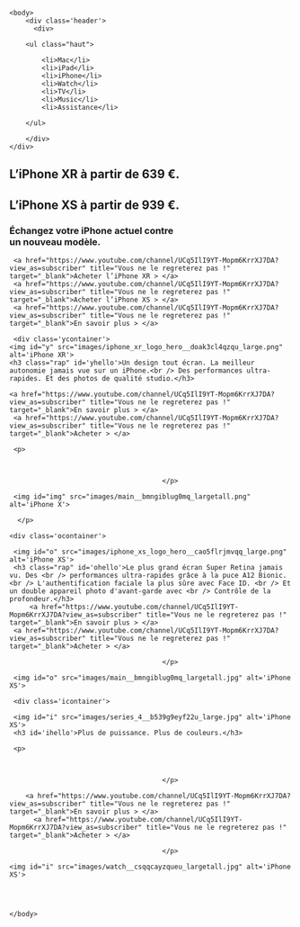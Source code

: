 
<!DOCTYPE html>
<html>
    <head>
        <meta charset="utf-8" />
        <link rel="stylesheet" href="style.css" />
        <title>Apple (France)</title>
        <link rel="shortcut icon" type="image/png" href="images/image_large.png"/>
    </head>

    <body>
    	<div class='header'>
          <div>
        
        <ul class="haut">
        	
        	<li>Mac</li>
        	<li>iPad</li>
        	<li>iPhone</li>
            <li>Watch</li>
            <li>TV</li>
            <li>Music</li>
            <li>Assistance</li>

        </ul>
        
        </div>
    </div>
    
<div class='xcontainer'>
    <h2 id='x'>L’iPhone XR à partir de 639 €.</h2>
    <h2 id='x'>L’iPhone XS à partir de 939 €.</h2>
    <h3 id='xhello'>Échangez votre iPhone actuel contre <br /> un nouveau modèle.</h3>


     <a href="https://www.youtube.com/channel/UCq5IlI9YT-Mopm6KrrXJ7DA?view_as=subscriber" title="Vous ne le regreterez pas !" target="_blank">Acheter l’iPhone XR > </a>
     <a href="https://www.youtube.com/channel/UCq5IlI9YT-Mopm6KrrXJ7DA?view_as=subscriber" title="Vous ne le regreterez pas !" target="_blank">Acheter l’iPhone XS > </a>
     <a href="https://www.youtube.com/channel/UCq5IlI9YT-Mopm6KrrXJ7DA?view_as=subscriber" title="Vous ne le regreterez pas !" target="_blank">En savoir plus > </a>

     <div class='ycontainer'>
    <img id="y" src="images/iphone_xr_logo_hero__doak3cl4qzqu_large.png" alt='iPhone XR'>
    <h3 class="rap" id='yhello'>Un design tout écran. La meilleur autonomie jamais vue sur un iPhone.<br /> Des performances ultra-rapides. Et des photos de qualité studio.</h3>

    <a href="https://www.youtube.com/channel/UCq5IlI9YT-Mopm6KrrXJ7DA?view_as=subscriber" title="Vous ne le regreterez pas !" target="_blank">En savoir plus > </a>
     <a href="https://www.youtube.com/channel/UCq5IlI9YT-Mopm6KrrXJ7DA?view_as=subscriber" title="Vous ne le regreterez pas !" target="_blank">Acheter > </a>

 </div>
     
     <p>



     	                                  </p>

     <img id="img" src="images/main__bmngiblug0mq_largetall.png" alt='iPhone X'>

   <p>

   	  </p>

    <div class='ocontainer'>

     <img id="o" src="images/iphone_xs_logo_hero__cao5flrjmvqq_large.png" alt='iPhone XS'>
     <h3 class="rap" id='ohello'>Le plus grand écran Super Retina jamais vu. Des <br /> performances ultra-rapides grâce à la puce A12 Bionic. <br /> L'authentification faciale la plus sûre avec Face ID. <br /> Et un double appareil photo d'avant-garde avec <br /> Contrôle de la profondeur.</h3>
         <a href="https://www.youtube.com/channel/UCq5IlI9YT-Mopm6KrrXJ7DA?view_as=subscriber" title="Vous ne le regreterez pas !" target="_blank">En savoir plus > </a>
     <a href="https://www.youtube.com/channel/UCq5IlI9YT-Mopm6KrrXJ7DA?view_as=subscriber" title="Vous ne le regreterez pas !" target="_blank">Acheter > </a>

<p>



     	                                  </p>

     <img id="o" src="images/main__bmngiblug0mq_largetall.jpg" alt='iPhone XS'>
     
</div>

     <div class='icontainer'>

     <img id="i" src="images/series_4__b539g9eyf22u_large.jpg" alt='iPhone XS'>
     <h3 id='ihello'>Plus de puissance. Plus de couleurs.</h3>

     <p>



     	                                  </p>	
 
        <a href="https://www.youtube.com/channel/UCq5IlI9YT-Mopm6KrrXJ7DA?view_as=subscriber" title="Vous ne le regreterez pas !" target="_blank">En savoir plus > </a>
          <a href="https://www.youtube.com/channel/UCq5IlI9YT-Mopm6KrrXJ7DA?view_as=subscriber" title="Vous ne le regreterez pas !" target="_blank">Acheter > </a>
<p>



     	                                  </p>
    
    <img id="i" src="images/watch__csqqcayzqueu_largetall.jpg" alt='iPhone XS'>




    </body>
</html>
